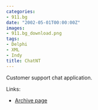 ```yaml
---
categories:
- 911.bg
date: "2002-05-01T00:00:00Z"
images:
- 911.bg_download.png
tags:
- Delphi
- XML
- Indy
title: ChatNT
---
```


Customer support chat application.

Links:

* [Archive page](http://web.archive.org/web/20060429210805/http://911.bg:80/_bc2/)

